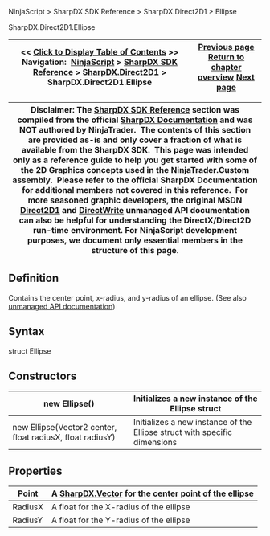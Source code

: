 ﻿
NinjaScript > SharpDX SDK Reference > SharpDX.Direct2D1 > Ellipse

SharpDX.Direct2D1.Ellipse

| << [Click to Display Table of Contents](sharpdx_direct2d1_ellipse.md) >> **Navigation:**     [NinjaScript](ninjascript-1.md) > [SharpDX SDK Reference](sharpdx_sdk_reference-1.md) > [SharpDX.Direct2D1](sharpdx_direct2d1-1.md) > SharpDX.Direct2D1.Ellipse | [Previous page](sharpdx_direct2d1_drawtextoptions-1.md) [Return to chapter overview](sharpdx_direct2d1-1.md) [Next page](sharpdx_direct2d1_figurebegin-1.md) |
| --- | --- |

| Disclaimer: The [SharpDX SDK Reference](sharpdx_sdk_reference-1.md) section was compiled from the official [SharpDX Documentation](http://sharpdx.org/) and was NOT authored by NinjaTrader.  The contents of this section are provided as-is and only cover a fraction of what is available from the SharpDX SDK.  This page was intended only as a reference guide to help you get started with some of the 2D Graphics concepts used in the NinjaTrader.Custom assembly.  Please refer to the official SharpDX Documentation for additional members not covered in this reference.  For more seasoned graphic developers, the original MSDN [Direct2D1](https://msdn.microsoft.com/en-us/library/windows/desktop/dd370990.aspx) and [DirectWrite](https://msdn.microsoft.com/en-us/library/windows/desktop/dd368038.aspx) unmanaged API documentation can also be helpful for understanding the DirectX/Direct2D run-time environment. For NinjaScript development purposes, we document only essential members in the structure of this page. |
| --- |

## Definition
Contains the center point, x-radius, and y-radius of an ellipse.
(See also [unmanaged API documentation](http://msdn.microsoft.com/en-us/library/dd368097.aspx))
 
## Syntax
struct Ellipse
## Constructors

| new Ellipse() | Initializes a new instance of the Ellipse struct |
| --- | --- |
| new Ellipse(Vector2 center, float radiusX, float radiusY) | Initializes a new instance of the Ellipse struct with specific dimensions |
## 
## Properties

| Point | A [SharpDX.Vector](sharpdx_vector2-1.md) for the center point of the ellipse |
| --- | --- |
| RadiusX | A float for the X-radius of the ellipse |
| RadiusY | A float for the Y-radius of the ellipse |
